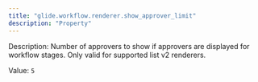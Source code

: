 ```yaml
---
title: "glide.workflow.renderer.show_approver_limit"
description: "Property"
---
```


Description: Number of approvers to show if approvers are displayed for workflow stages. Only valid for supported list v2 renderers.

Value: `5`